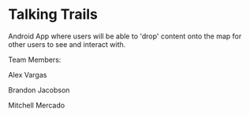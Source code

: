 # Talking Trails
Android App where users will be able to 'drop' content onto the map for other users to see and interact with.


Team Members:

Alex Vargas

Brandon Jacobson

Mitchell Mercado

